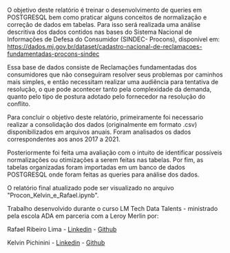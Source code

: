 O objetivo deste relatório é treinar o desenvolvimento de queries em POSTGRESQL bem como praticar alguns conceitos de normalização e correção de dados em tabelas. Para isso será realizada uma análise descritiva dos dados contidos nas bases do 
Sistema Nacional de Informações de Defesa do Consumidor (SINDEC- Procons), disponível em: 
https://dados.mj.gov.br/dataset/cadastro-nacional-de-reclamacoes-fundamentadas-procons-sindec

Essa base de dados consiste de Reclamações fundamentadas dos consumidores que não conseguiram
resolver seus problemas por caminhos mais simples, e então necessitam realizar uma audiência para tentativa 
de resolução, o que pode acontecer tanto pela complexidade da demanda, quanto pelo tipo de postura
adotado pelo fornecedor na resolução do conflito.

Para concluir o objetivo deste relatório, primeiramente foi necessario realizar a consolidação dos dados (originalmente
em formato .csv) disponibilizados em arquivos anuais. Foram analisados os dados correspondentes aos anos 2017 a 2021.

Posteriormente foi feita uma avaliação com o intuito de identificar possíveis normalizações ou otimizações a serem feitas nas
tabelas. Por fim, as tabelas organizadas foram importadas em um banco de dados POSTGRESQL onde foram feitas as queries
para análise dos dados.

O relatório final atualizado pode ser visualizado no arquivo "Procon_Kelvin_e_Rafael.ipynb".

Trabalho desenvolvido durante o curso LM Tech Data Talents - ministrado pela escola ADA em parceria com a Leroy Merlin por:

Rafael Ribeiro Lima - [Linkedin](https://www.linkedin.com/in/rafael-ribeiro-de-lima/) - [Github](https://github.com/Rafael-Ribeiro-de-Lima)

Kelvin Pichinini - [Linkedin](https://www.linkedin.com/in/kelvinpichinini/) - [Github](https://github.com/KelvinPichinini)

